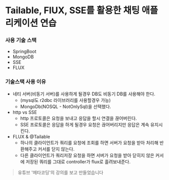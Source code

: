 # Tailable, FlUX, SSE를 활용한 채팅 애플리케이션 연습

### 사용 기술 스택
- SpringBoot
- MongoDB
- SSE
- FLUX

### 기술스택 사용 이유
- 네티 서버(비동기 서버)를 사용하게 될경우 DB도 비동기 DB를 사용해야 한다.
  - (mysql도 r2dbc 라이브러리를 사용할경우 가능)
  - MongoDb(NOSQL - NotOnlySql)을 선택했다.
- http vs SSE
  - http 프로토콜은 요청을 보내고 응답을 할시 연결을 끊어버린다.
  - SSE 프로토콜은 응답을 하게 될경우 요청은 끊어버리지만 응답은 계속 유지시킨다.
- FLUX & @Tailable
  - 하나의 클라이언트가 쿼리를 요청에 조회를 하면 서버가 요청을 받아 처리해 반환해주고 커서를 닫지 않는다.
  - 다른 클라이언트가 쿼리저장 요청을 하면 서버가 요청을 받아 닫히지 않은 커서에 저장된 쿼리를 그대로 controller가 flux로 흘려보내준다.



> 유튜브 '메타코딩'의 강의를 보고 만들었습니다
